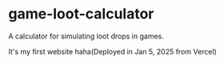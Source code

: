 # game-loot-calculator
A calculator for simulating loot drops in games.

It's my first website haha(Deployed in Jan 5, 2025 from Vercel)
